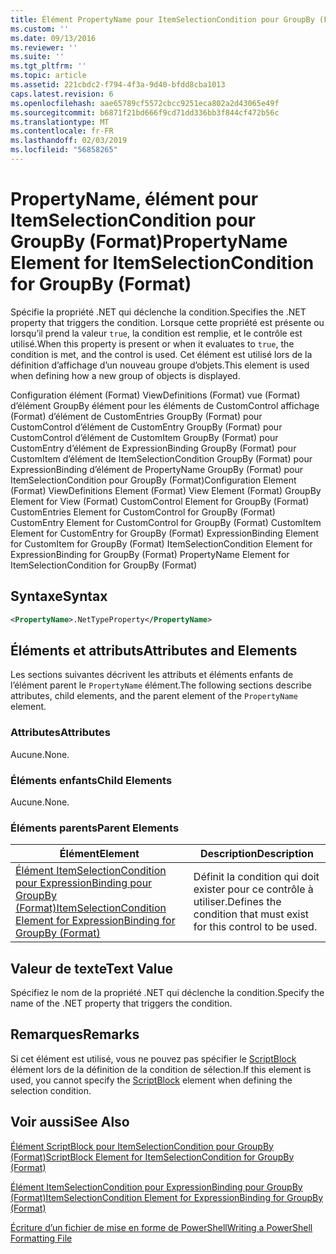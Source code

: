 ```yaml
---
title: Élément PropertyName pour ItemSelectionCondition pour GroupBy (Format) | Microsoft Docs
ms.custom: ''
ms.date: 09/13/2016
ms.reviewer: ''
ms.suite: ''
ms.tgt_pltfrm: ''
ms.topic: article
ms.assetid: 221cbdc2-f794-4f3a-9d40-bfdd8cba1013
caps.latest.revision: 6
ms.openlocfilehash: aae65789cf5572cbcc9251eca802a2d43065e49f
ms.sourcegitcommit: b6871f21bd666f9cd71dd336bb3f844cf472b56c
ms.translationtype: MT
ms.contentlocale: fr-FR
ms.lasthandoff: 02/03/2019
ms.locfileid: "56858265"
---
```

# <a name="propertyname-element-for-itemselectioncondition-for-groupby-format"></a><span data-ttu-id="65c5d-102">PropertyName, élément pour ItemSelectionCondition pour GroupBy (Format)</span><span class="sxs-lookup"><span data-stu-id="65c5d-102">PropertyName Element for ItemSelectionCondition for GroupBy (Format)</span></span>

<span data-ttu-id="65c5d-103">Spécifie la propriété .NET qui déclenche la condition.</span><span class="sxs-lookup"><span data-stu-id="65c5d-103">Specifies the .NET property that triggers the condition.</span></span> <span data-ttu-id="65c5d-104">Lorsque cette propriété est présente ou lorsqu’il prend la valeur `true`, la condition est remplie, et le contrôle est utilisé.</span><span class="sxs-lookup"><span data-stu-id="65c5d-104">When this property is present or when it evaluates to `true`, the condition is met, and the control is used.</span></span> <span data-ttu-id="65c5d-105">Cet élément est utilisé lors de la définition d’affichage d’un nouveau groupe d’objets.</span><span class="sxs-lookup"><span data-stu-id="65c5d-105">This element is used when defining how a new group of objects is displayed.</span></span>

<span data-ttu-id="65c5d-106">Configuration élément (Format) ViewDefinitions (Format) vue (Format) d’élément GroupBy élément pour les éléments de CustomControl affichage (Format) d’élément de CustomEntries GroupBy (Format) pour CustomControl d’élément de CustomEntry GroupBy (Format) pour CustomControl d’élément de CustomItem GroupBy (Format) pour CustomEntry d’élément de ExpressionBinding GroupBy (Format) pour CustomItem d’élément de ItemSelectionCondition GroupBy (Format) pour ExpressionBinding d’élément de PropertyName GroupBy (Format) pour ItemSelectionCondition pour GroupBy (Format)</span><span class="sxs-lookup"><span data-stu-id="65c5d-106">Configuration Element (Format) ViewDefinitions Element (Format) View Element (Format) GroupBy Element for View (Format) CustomControl Element for GroupBy (Format) CustomEntries Element for CustomControl for GroupBy (Format) CustomEntry Element for CustomControl for GroupBy (Format) CustomItem Element for CustomEntry for GroupBy (Format) ExpressionBinding Element for CustomItem for GroupBy (Format) ItemSelectionCondition Element for ExpressionBinding for GroupBy (Format) PropertyName Element for ItemSelectionCondition for GroupBy (Format)</span></span>

## <a name="syntax"></a><span data-ttu-id="65c5d-107">Syntaxe</span><span class="sxs-lookup"><span data-stu-id="65c5d-107">Syntax</span></span>

```xml
<PropertyName>.NetTypeProperty</PropertyName>
```

## <a name="attributes-and-elements"></a><span data-ttu-id="65c5d-108">Éléments et attributs</span><span class="sxs-lookup"><span data-stu-id="65c5d-108">Attributes and Elements</span></span>

<span data-ttu-id="65c5d-109">Les sections suivantes décrivent les attributs et éléments enfants de l’élément parent le `PropertyName` élément.</span><span class="sxs-lookup"><span data-stu-id="65c5d-109">The following sections describe attributes, child elements, and the parent element of the `PropertyName` element.</span></span>

### <a name="attributes"></a><span data-ttu-id="65c5d-110">Attributes</span><span class="sxs-lookup"><span data-stu-id="65c5d-110">Attributes</span></span>

<span data-ttu-id="65c5d-111">Aucune.</span><span class="sxs-lookup"><span data-stu-id="65c5d-111">None.</span></span>

### <a name="child-elements"></a><span data-ttu-id="65c5d-112">Éléments enfants</span><span class="sxs-lookup"><span data-stu-id="65c5d-112">Child Elements</span></span>

<span data-ttu-id="65c5d-113">Aucune.</span><span class="sxs-lookup"><span data-stu-id="65c5d-113">None.</span></span>

### <a name="parent-elements"></a><span data-ttu-id="65c5d-114">Éléments parents</span><span class="sxs-lookup"><span data-stu-id="65c5d-114">Parent Elements</span></span>

|<span data-ttu-id="65c5d-115">Élément</span><span class="sxs-lookup"><span data-stu-id="65c5d-115">Element</span></span>|<span data-ttu-id="65c5d-116">Description</span><span class="sxs-lookup"><span data-stu-id="65c5d-116">Description</span></span>|
|-------------|-----------------|
|[<span data-ttu-id="65c5d-117">Élément ItemSelectionCondition pour ExpressionBinding pour GroupBy (Format)</span><span class="sxs-lookup"><span data-stu-id="65c5d-117">ItemSelectionCondition Element for ExpressionBinding for GroupBy (Format)</span></span>](./itemselectioncondition-element-for-expressionbinding-for-groupby-format.md)|<span data-ttu-id="65c5d-118">Définit la condition qui doit exister pour ce contrôle à utiliser.</span><span class="sxs-lookup"><span data-stu-id="65c5d-118">Defines the condition that must exist for this control to be used.</span></span>|

## <a name="text-value"></a><span data-ttu-id="65c5d-119">Valeur de texte</span><span class="sxs-lookup"><span data-stu-id="65c5d-119">Text Value</span></span>

<span data-ttu-id="65c5d-120">Spécifiez le nom de la propriété .NET qui déclenche la condition.</span><span class="sxs-lookup"><span data-stu-id="65c5d-120">Specify the name of the .NET property that triggers the condition.</span></span>

## <a name="remarks"></a><span data-ttu-id="65c5d-121">Remarques</span><span class="sxs-lookup"><span data-stu-id="65c5d-121">Remarks</span></span>

<span data-ttu-id="65c5d-122">Si cet élément est utilisé, vous ne pouvez pas spécifier le [ScriptBlock](./scriptblock-element-for-itemselectioncondition-for-groupby-format.md) élément lors de la définition de la condition de sélection.</span><span class="sxs-lookup"><span data-stu-id="65c5d-122">If this element is used, you cannot specify the [ScriptBlock](./scriptblock-element-for-itemselectioncondition-for-groupby-format.md) element when defining the selection condition.</span></span>

## <a name="see-also"></a><span data-ttu-id="65c5d-123">Voir aussi</span><span class="sxs-lookup"><span data-stu-id="65c5d-123">See Also</span></span>

[<span data-ttu-id="65c5d-124">Élément ScriptBlock pour ItemSelectionCondition pour GroupBy (Format)</span><span class="sxs-lookup"><span data-stu-id="65c5d-124">ScriptBlock Element for ItemSelectionCondition for GroupBy (Format)</span></span>](./scriptblock-element-for-itemselectioncondition-for-groupby-format.md)

[<span data-ttu-id="65c5d-125">Élément ItemSelectionCondition pour ExpressionBinding pour GroupBy (Format)</span><span class="sxs-lookup"><span data-stu-id="65c5d-125">ItemSelectionCondition Element for ExpressionBinding for GroupBy (Format)</span></span>](./itemselectioncondition-element-for-expressionbinding-for-groupby-format.md)

[<span data-ttu-id="65c5d-126">Écriture d’un fichier de mise en forme de PowerShell</span><span class="sxs-lookup"><span data-stu-id="65c5d-126">Writing a PowerShell Formatting File</span></span>](./writing-a-powershell-formatting-file.md)
